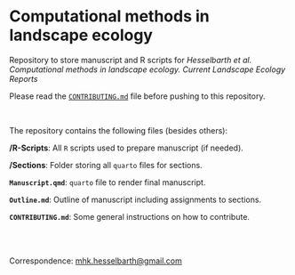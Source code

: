 # Computational methods in landscape ecology

Repository to store manuscript and R scripts for *Hesselbarth et al. Computational methods in landscape ecology. Current Landscape Ecology Reports*

Please read the [`CONTRIBUTING.md`](CONTRIBUTING.md) file before pushing to this repository.

<br/>

The repository contains the following files (besides others):

**/R-Scripts**: All `R` scripts used to prepare manuscript (if needed).

**/Sections**: Folder storing all `quarto` files for sections.

**`Manuscript.qmd`**: `quarto` file to render final manuscript.

**`Outline.md`**: Outline of manuscript including assignments to sections.

**`CONTRIBUTING.md`**: Some general instructions on how to contribute.

<br/>
<br/>

Correspondence:
mhk.hesselbarth@gmail.com


